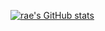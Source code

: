 [![rae's GitHub stats](https://github-readme-stats.vercel.app/api?username=rachel-ftw)](https://github.com/anuraghazra/github-readme-stats)
